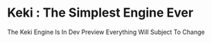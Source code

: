# Keki : The Simplest Engine Ever

The Keki Engine Is In Dev Preview Everything Will Subject To Change
